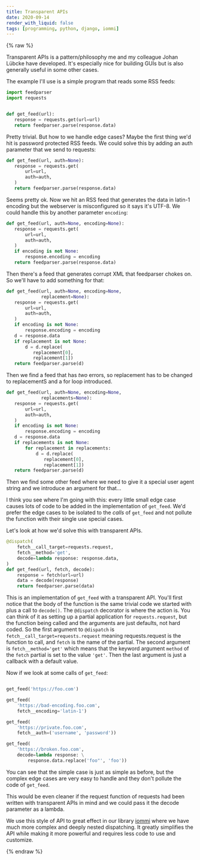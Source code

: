 ```yaml
---
title: Transparent APIs
date: 2020-09-14
render_with_liquid: false
tags: [programming, python, django, iommi]
---
```

{% raw %}


Transparent APIs is a pattern/philosophy me and my colleague Johan Lübcke have developed. It's especially nice for building GUIs but is also generally useful in some other cases.

The example I'll use is a simple program that reads some RSS feeds:

```python
import feedparser
import requests


def get_feed(url):
   response = requests.get(url=url)
   return feedparser.parse(response.data)
```

Pretty trivial. But how to we handle edge cases? Maybe the first thing we'd hit is password protected RSS feeds. We could solve this by adding an auth parameter that we send to requests:

```python
def get_feed(url, auth=None):
   response = requests.get(
       url=url,
       auth=auth,
   )
   return feedparser.parse(response.data)
```


Seems pretty ok. Now we hit an RSS feed that generates the data in latin-1 encoding but the webserver is misconfigured so it says it's UTF-8. We could handle this by another parameter `encoding`:


```python
def get_feed(url, auth=None, encoding=None):
   response = requests.get(
       url=url,
       auth=auth,
   )
   if encoding is not None:
       response.encoding = encoding
   return feedparser.parse(response.data)
```

Then there's a feed that generates corrupt XML that feedparser chokes on. So we'll have to add something for that:

````python
def get_feed(url, auth=None, encoding=None,
             replacement=None):
   response = requests.get(
       url=url,
       auth=auth,
   )
   if encoding is not None:
       response.encoding = encoding
   d = response.data
   if replacement is not None:
       d = d.replace(
          replacement[0],
          replacement[1])
   return feedparser.parse(d)
````

Then we find a feed that has *two* errors, so replacement has to be changed to replacementS and a for loop introduced.
 
 
```python
def get_feed(url, auth=None, encoding=None,
             replacements=None):
   response = requests.get(
       url=url,
       auth=auth,
   )
   if encoding is not None:
       response.encoding = encoding
   d = response.data
   if replacements is not None:
       for replacement in replacements:
           d = d.replace(
              replacement[0],
              replacement[1])
   return feedparser.parse(d)
```
 
Then we find some other feed where we need to give it a special user agent string and we introduce an argument for that...

I think you see where I'm going with this: every little small edge case causes lots of code to be added in the implementation of `get_feed`. We'd prefer the edge cases to be isolated to the *calls* of `get_feed` and not pollute the function with their single use special cases.

Let's look at how we'd solve this with transparent APIs.


```python
@dispatch(
    fetch__call_target=requests.request,
    fetch__method='get',
    decode=lambda response: response.data,
)
def get_feed(url, fetch, decode):
    response = fetch(url=url)
    data = decode(response)
    return feedparser.parse(data)
```


This is an implementation of `get_feed` with a transparent API. You'll first notice that the body of the function is the same trivial code we started with plus a call to `decode()`. The `@dispatch` decorator is where the action is. You can think of it as setting up a partial application for `requests.request`, but the function being called and the arguments are just defaults, not hard coded. So the first argument to `@dispatch` is `fetch__call_target=requests.request` meaning requests.request is the function to call, and `fetch` is the name of the partial. The second argument is `fetch__method='get'` which means that the keyword argument `method` of the `fetch` partial is set to the value `'get'`. Then the last argument is just a callback with a default value.

Now if we look at some calls of `get_feed`:

```python

get_feed('https://foo.com')

get_feed(
    'https://bad-encoding.foo.com',
    fetch__encoding='latin-1')

get_feed(
    'https://private.foo.com',
    fetch__auth=('username', 'password'))

get_feed(
    'https://broken.foo.com',
    decode=lambda response: \
        response.data.replace('foo"', 'foo'))
```

You can see that the simple case is just as simple as before, but the complex edge cases are very easy to handle and they don't pollute the code of `get_feed`.

This would be even cleaner if the request function of requests had been written with transparent APIs in mind and we could pass it the decode parameter as a lambda. 

We use this style of API to great effect in our library [iommi](http://iommi.rocks) where we have much more complex and deeply nested dispatching. It greatly simplifies the API while making it more powerful and requires less code to use and customize.

{% endraw %}
